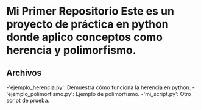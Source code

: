 # Mi Primer Repositorio Este es un proyecto de práctica en python donde aplico conceptos como herencia y polimorfismo.

## Archivos 
-'ejemplo_herencia.py': Demuestra cómo funciona la herencia en python.
-'ejemplo_polimorfismo.py': Ejemplo de polimorfismo.
-'mi_script.py': Otro script de prueba.